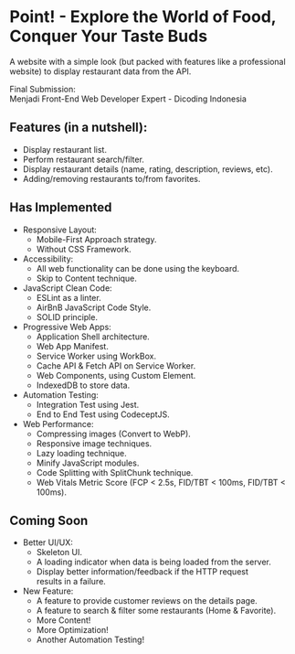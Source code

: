 # Point! - Explore the World of Food, Conquer Your Taste Buds
A website with a simple look (but packed with features like a professional website) to display restaurant data from the API.<br>

Final Submission:<br>
Menjadi Front-End Web Developer Expert - Dicoding Indonesia<br>

## Features (in a nutshell):
- Display restaurant list.
- Perform restaurant search/filter.
- Display restaurant details (name, rating, description, reviews, etc).
- Adding/removing restaurants to/from favorites.

## Has Implemented
- Responsive Layout:
  - Mobile-First Approach strategy.
  - Without CSS Framework.
- Accessibility:
  - All web functionality can be done using the keyboard.
  - Skip to Content technique.
- JavaScript Clean Code:
  - ESLint as a linter.
  - AirBnB JavaScript Code Style.
  - SOLID principle.
- Progressive Web Apps:
  - Application Shell architecture.
  - Web App Manifest.
  - Service Worker using WorkBox.
  - Cache API & Fetch API on Service Worker.
  - Web Components, using Custom Element.
  - IndexedDB to store data.
- Automation Testing:
  - Integration Test using Jest.
  - End to End Test using CodeceptJS.
- Web Performance:
  - Compressing images (Convert to WebP).
  - Responsive image techniques.
  - Lazy loading technique.
  - Minify JavaScript modules.
  - Code Splitting with SplitChunk technique.
  - Web Vitals Metric Score (FCP < 2.5s, FID/TBT < 100ms, FID/TBT < 100ms).

## Coming Soon
- Better UI/UX:
  - Skeleton UI.
  - A loading indicator when data is being loaded from the server.
  - Display better information/feedback if the HTTP request results in a failure.
- New Feature:
  - A feature to provide customer reviews on the details page.
  - A feature to search & filter some restaurants (Home & Favorite).
  - More Content!
  - More Optimization!
  - Another Automation Testing!
